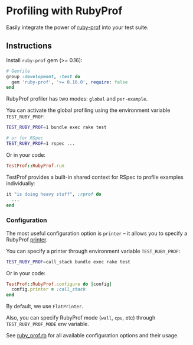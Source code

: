 # Profiling with RubyProf

Easily integrate the power of [ruby-prof](https://github.com/ruby-prof/ruby-prof) into your test suite.

## Instructions

Install `ruby-prof` gem (>= 0.16):

```ruby
# Gemfile
group :development, :test do
  gem 'ruby-prof', '>= 0.16.0', require: false
end
```

RubyProf profiler has two modes: `global` and `per-example`.

You can activate the global profiling using the environment variable `TEST_RUBY_PROF`:

```sh
TEST_RUBY_PROF=1 bundle exec rake test

# or for RSpec
TEST_RUBY_PROF=1 rspec ...
```

Or in your code:

```ruby
TestProf::RubyProf.run
```

TestProf provides a built-in shared context for RSpec to profile examples individually:

```ruby
it "is doing heavy stuff", :rprof do
  ...
end
```

### Configuration

The most useful configuration option is `printer` – it allows you to specify a RubyProf [printer](https://github.com/ruby-prof/ruby-prof#printers).

You can specify a printer through environment variable `TEST_RUBY_PROF`:

```sh
TEST_RUBY_PROF=call_stack bundle exec rake test
```

Or in your code:

```ruby
TestProf::RubyProf.configure do |config|
  config.printer = :call_stack
end
```

By default, we use `FlatPrinter`.

Also, you can specify RubyProf mode (`wall`, `cpu`, etc) through `TEST_RUBY_PROF_MODE` env variable.

See [ruby_prof.rb](https://github.com/palkan/test-prof/tree/master/lib/test_prof/ruby_prof.rb) for all available configuration options and their usage.
